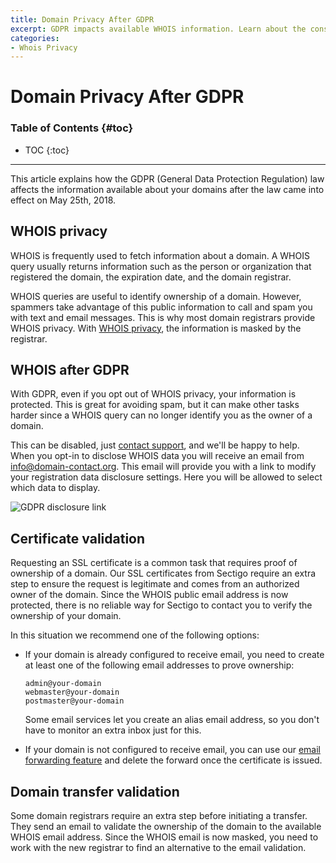 ```yaml
---
title: Domain Privacy After GDPR
excerpt: GDPR impacts available WHOIS information. Learn about the consequences of this law that came into effect on May 25th 2018.
categories:
- Whois Privacy
---
```


# Domain Privacy After GDPR

### Table of Contents {#toc}

* TOC
{:toc}

---


This article explains how the GDPR (General Data Protection Regulation) law affects the information available about your domains after the law came into effect on May 25th, 2018.

## WHOIS privacy

WHOIS is frequently used to fetch information about a domain. A WHOIS query usually returns information such as the person or organization that registered the domain, the expiration date, and the domain registrar.

WHOIS queries are useful to identify ownership of a domain. However, spammers take advantage of this public information to call and spam you with text and email messages. This is why most domain registrars provide WHOIS privacy. With [WHOIS privacy](/articles/whois-privacy/), the information is masked by the registrar.

## WHOIS after GDPR

With GDPR, even if you opt out of WHOIS privacy, your information is protected. This is great for avoiding spam, but it can make other tasks harder since a WHOIS query can no longer identify you as the owner of a domain.

This can be disabled, just [contact support](https://dnsimple.com/feedback), and we'll be happy to help. When you opt-in to disclose WHOIS data you will receive an email from info@domain-contact.org. This email will provide you with a link to modify your registration data disclosure settings. Here you will be allowed to select which data to display.

![GDPR disclosure link](/files/gdpr-disclosure.png)

## Certificate validation

Requesting an SSL certificate is a common task that requires proof of ownership of a domain. Our SSL certificates from Sectigo require an extra step to ensure the request is legitimate and comes from an authorized owner of the domain. Since the WHOIS public email address is now protected, there is no reliable way for Sectigo to contact you to verify the ownership of your domain.

In this situation we recommend one of the following options:

- If your domain is already configured to receive email, you need to create at least one of the following email addresses to prove ownership:

    ```
    admin@your-domain
    webmaster@your-domain
    postmaster@your-domain
    ```

    Some email services let you create an alias email address, so you don't have to monitor an extra inbox just for this.

- If your domain is not configured to receive email, you can use our [email forwarding feature](/articles/email-forwarding/) and delete the forward once the certificate is issued.

## Domain transfer validation

Some domain registrars require an extra step before initiating a transfer. They send an email to validate the ownership of the domain to the available WHOIS email address. Since the WHOIS email is now masked, you need to work with the new registrar to find an alternative to the email validation.

